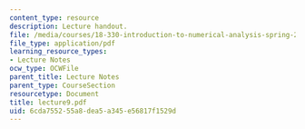 ```yaml
---
content_type: resource
description: Lecture handout.
file: /media/courses/18-330-introduction-to-numerical-analysis-spring-2004/6cda755255a8dea5a345e56817f1529d_lecture9.pdf
file_type: application/pdf
learning_resource_types:
- Lecture Notes
ocw_type: OCWFile
parent_title: Lecture Notes
parent_type: CourseSection
resourcetype: Document
title: lecture9.pdf
uid: 6cda7552-55a8-dea5-a345-e56817f1529d
---
```

